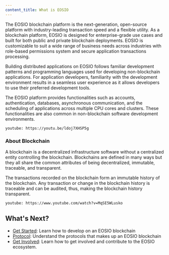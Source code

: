 ```yaml
---
content_title: What is EOSIO
---
```


The EOSIO blockchain platform is the next-generation, open-source platform with industry-leading transaction speed and a flexible utility. As a blockchain platform, EOSIO is designed for enterprise-grade use cases and built for both public and private blockchain deployments. EOSIO is customizable to suit a wide range of business needs across industries with role-based permissions system and secure application transactions processing.

Building distributed applications on EOSIO follows familiar development patterns and programming languages used for developing non-blockchain applications. For application developers, familiarity with the development environment results in a seamless user experience as it allows developers to use their preferred development tools.

The EOSIO platform provides functionalities such as accounts, authentication, databases, asynchronous communication, and the scheduling of applications across multiple CPU cores and clusters. These functionalities are also common in non-blockchain software development environments.

`youtube: https://youtu.be/ldoj7XHSP5g`

### About Blockchain
A blockchain is a decentralized infrastructure software without a centralized entity controlling the blockchain. Blockchains are defined in many ways but they all share the common attributes of being decentralized, immutable, traceable, and transparent.

The transactions recorded on the blockchain form an immutable history of the blockchain. Any transaction or change in the blockchain history is traceable and can be audited, thus, making the blockchain history transparent.

`youtube: https://www.youtube.com/watch?v=MqSE5WLusko`

## What's Next?
- [Get Started](30_eosio-getting-started-guide): Learn how to develop on an EOSIO blockchain
- [Protocol](60_eosio-protocol-guides): Understand the protocols that makes up an EOSIO blockchain
- [Get Involved](96_get-involved): Learn how to get involved and contribute to the EOSIO ecosystem.
